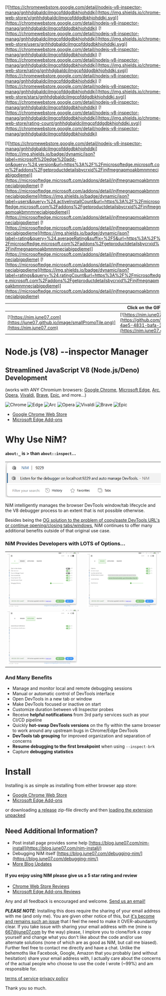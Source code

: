[![https://chromewebstore.google.com/detail/nodejs-v8-inspector-manag/gnhhdgbaldcilmgcpfddgdbkhjohddkj](https://img.shields.io/chrome-web-store/v/gnhhdgbaldcilmgcpfddgdbkhjohddkj.svg)](https://chromewebstore.google.com/detail/nodejs-v8-inspector-manag/gnhhdgbaldcilmgcpfddgdbkhjohddkj)
[![https://chromewebstore.google.com/detail/nodejs-v8-inspector-manag/gnhhdgbaldcilmgcpfddgdbkhjohddkj](https://img.shields.io/chrome-web-store/users/gnhhdgbaldcilmgcpfddgdbkhjohddkj.svg)](https://chromewebstore.google.com/detail/nodejs-v8-inspector-manag/gnhhdgbaldcilmgcpfddgdbkhjohddkj)
[![https://chromewebstore.google.com/detail/nodejs-v8-inspector-manag/gnhhdgbaldcilmgcpfddgdbkhjohddkj](https://img.shields.io/chrome-web-store/rating/gnhhdgbaldcilmgcpfddgdbkhjohddkj.svg)](https://chromewebstore.google.com/detail/nodejs-v8-inspector-manag/gnhhdgbaldcilmgcpfddgdbkhjohddkj)
[![https://chromewebstore.google.com/detail/nodejs-v8-inspector-manag/gnhhdgbaldcilmgcpfddgdbkhjohddkj](https://img.shields.io/chrome-web-store/stars/gnhhdgbaldcilmgcpfddgdbkhjohddkj.svg)](https://chromewebstore.google.com/detail/nodejs-v8-inspector-manag/gnhhdgbaldcilmgcpfddgdbkhjohddkj)
[![https://chromewebstore.google.com/detail/nodejs-v8-inspector-manag/gnhhdgbaldcilmgcpfddgdbkhjohddkj](https://img.shields.io/chrome-web-store/rating-count/gnhhdgbaldcilmgcpfddgdbkhjohddkj.svg)](https://chromewebstore.google.com/detail/nodejs-v8-inspector-manag/gnhhdgbaldcilmgcpfddgdbkhjohddkj)

[![https://chromewebstore.google.com/detail/nodejs-v8-inspector-manag/gnhhdgbaldcilmgcpfddgdbkhjohddkj](https://img.shields.io/badge/dynamic/json?label=microsoft%20edge%20add-on&query=%24.version&url=https%3A%2F%2Fmicrosoftedge.microsoft.com%2Faddons%2Fgetproductdetailsbycrxid%2Finjfmegnapmoakbmnmnecjabigpdjeme)](https://microsoftedge.microsoft.com/addons/detail/injfmegnapmoakbmnmnecjabigpdjeme)
[![https://microsoftedge.microsoft.com/addons/detail/injfmegnapmoakbmnmnecjabigpdjeme](https://img.shields.io/badge/dynamic/json?label=users&query=%24.activeInstallCount&url=https%3A%2F%2Fmicrosoftedge.microsoft.com%2Faddons%2Fgetproductdetailsbycrxid%2Finjfmegnapmoakbmnmnecjabigpdjeme)](https://microsoftedge.microsoft.com/addons/detail/injfmegnapmoakbmnmnecjabigpdjeme)
[![https://microsoftedge.microsoft.com/addons/detail/injfmegnapmoakbmnmnecjabigpdjeme](https://img.shields.io/badge/dynamic/json?label=rating&query=%24.averageRating&suffix=%2F5&url=https%3A%2F%2Fmicrosoftedge.microsoft.com%2Faddons%2Fgetproductdetailsbycrxid%2Finjfmegnapmoakbmnmnecjabigpdjeme)](https://microsoftedge.microsoft.com/addons/detail/injfmegnapmoakbmnmnecjabigpdjeme)
[![https://microsoftedge.microsoft.com/addons/detail/injfmegnapmoakbmnmnecjabigpdjeme](https://img.shields.io/badge/dynamic/json?label=ratings&query=%24.ratingCount&url=https%3A%2F%2Fmicrosoftedge.microsoft.com%2Faddons%2Fgetproductdetailsbycrxid%2Finjfmegnapmoakbmnmnecjabigpdjeme)](https://microsoftedge.microsoft.com/addons/detail/injfmegnapmoakbmnmnecjabigpdjeme)

<!--The ratings badges are currently broken due to [this](https://github.com/badges/shields/issues/5475) and [this](https://github.com/pandawing/node-chrome-web-store-item-property/issues/275#issuecomment-687801815).-->

|| Click on the GIF to see the smoother flowing real thing!   |
|---|---|
|[![https://nim.june07.com](https://june07.github.io/image/smallPromoTile.png)](https://nim.june07.com)|[![https://nim.june07.com](https://github.com/june07/nimv3/assets/11353590/e6f30f3f-4ae5-4831-bafa-392eaeff66fd)](https://nim.june07.com/#asss)|

# Node.js (V8) --inspector Manager
## Streamlined JavaScript V8 (Node.js/Deno) Development

(works with ANY Chromium browsers: [Google Chrome](https://www.google.com/chrome/), [Microsoft Edge](https://www.microsoft.com/edge), [Arc](https://arc.net/), [Opera](https://www.opera.com/), [Vivaldi](https://vivaldi.com/), [Brave](https://brave.com/), [Epic](https://www.epicbrowser.com/), and more...)

![Chrome](https://img.shields.io/badge/Chrome-4285F4?logo=Google%20Chrome&logoColor=white&style=for-the-badge) ![Edge](https://img.shields.io/badge/Edge-0078D7?logo=Microsoft%20Edge&logoColor=white&style=for-the-badge) ![Arc](https://img.shields.io/badge/Arc-005C97?style=for-the-badge&logo=arc) ![Opera](https://img.shields.io/badge/Opera-FF1B2D?logo=Opera&logoColor=white&style=for-the-badge) ![Vivaldi](https://img.shields.io/badge/Vivaldi-FF6F61?style=for-the-badge&logo=vivaldi) ![Brave](https://img.shields.io/badge/Brave-FB542B?logo=Brave&logoColor=white&style=for-the-badge)  ![Epic](https://img.shields.io/badge/Epic-009B77?style=for-the-badge)

* [Google Chrome Web Store](https://chromewebstore.google.com/detail/nodejs-v8-inspector-manag/gnhhdgbaldcilmgcpfddgdbkhjohddkj?utm_source=github&utm_medium=readme&utm_campaign=nim&utm_content=1)
* [Microsoft Edge Add-ons](https://microsoftedge.microsoft.com/addons/detail/nodejs-v8-inspector-ma/injfmegnapmoakbmnmnecjabigpdjeme)

# Why Use NiM?
**`about:_` is > than `about::inspect`...** <br><br>
![If you didn't know, you can simply type about:_<port> to attach the debugger](/images/Screenshot%202024-08-28%20155105.png)

NiM intelligently manages the browser DevTools window/tab lifecycle and the V8 debugger process to an extent that is not possible otherwise.

Besides being the [OG solution to the problem of copy/paste DevTools URL's or continue opening/closing tabs/windows](https://nim.june07.com/#og), NiM continues to offer many additional benefits outside of that original use case.

### NiM Provides Developers with LOTS of Options...
||||
|---|---|---|
|![alt text](/images/Screenshot%202024-08-28%20160623.png)||![alt text](/images/Screenshot%202024-08-28%20160756.png)||
![alt text](/images/Screenshot%202024-08-28%20160822.png)||

### And Many Benefits
* Manage and monitor local and remote debugging sessions
* Manual or automatic control of DevTools interface
* Open DevTools in a new tab or window
* Make DevTools focused or inactive on start
* Customize duration between v8 Inspector probes
* Receive **helpful notifications** from 3rd party services such as your CI/CD pipeline
* Quickly **hot-swap DevTools versions** on the fly within the same browser to work around any upstream bugs in Chrome/Edge DevTools
* **DevTools tab grouping** for improved organization and separation of concerns
* **Resume debugging to the first breakpoint** when using `--inspect-brk`
* Capture **debugging statistics**

# Install
Installing is as simple as installing from either browser app store:
* [Google Chrome Web Store](https://chromewebstore.google.com/detail/nodejs-v8-inspector-manag/gnhhdgbaldcilmgcpfddgdbkhjohddkj?utm_source=github&utm_medium=readme&utm_campaign=nim&utm_content=1)
* [Microsoft Edge Add-ons](https://microsoftedge.microsoft.com/addons/detail/nodejs-v8-inspector-ma/injfmegnapmoakbmnmnecjabigpdjeme)

or downloading [a release](https://github.com/june07/nimv3/releases) zip-file directly and then [loading the extension unpacked](https://developer.chrome.com/docs/extensions/mv3/getstarted/development-basics/#load-unpacked)

## Need Additional Information?
* Post install page provides some help [https://blog.june07.com/nim-install](https://blog.june07.com/nim-install/)
* Debugging NiM itself [https://blog.june07.com/debugging-nim/](https://blog.june07.com/debugging-nim/)
* [More Blog Updates](https://blog.june07.com/tag/nim/)

#### If you enjoy using NIM please give us a 5 star rating and review
* [Chrome Web Store Reviews](https://chromewebstore.google.com/detail/nodejs-v8-inspector-manag/gnhhdgbaldcilmgcpfddgdbkhjohddkj)
* [Microsoft Edge Add-ons Reviews](https://microsoftedge.microsoft.com/addons/detail/nodejs-v8-inspector-ma/injfmegnapmoakbmnmnecjabigpdjeme)

Any and all feedback is encouraged and welcome. [Send us an email!](mailto:667@june07.com)

***PLEASE NOTE***: Installing this does require the sharing of your email address with me (and only me). You are given other notice of this, but [it's become and remains such an issue](https://blog.june07.com/foff/) that I feel the need to make it OVER-abundantly clear. If you take issue with sharing your email address with me (mine is 667@june07.com by the way) please, I implore you to clone/fork a copy yourself and change what you don't like about the code and/or use alternate solutions (none of which are as good as NiM, but call me biased). Further feel free to contact me directly and have a chat. Unlike the behemoths like Facebook, Google, Amazon that you probably (and without hesitation) share your email address with, I actually care about the concerns of the actual people who choose to use the code I wrote (~99%) and am responsible for.

[terms of service](https://terms.june07.com)
[privacy policy](https://privacy.june07.com)

Thank you so much.
